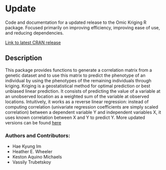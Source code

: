 Update
==================

Code and documentation for a updated release to the Omic Kriging R package. Focused primarily on improving efficiency, improving ease of use, and reducing dependencies.

[Link to latest CRAN release](https://cran.r-project.org/package=OmicKriging)

## Description

This package provides functions to generate a correlation matrix from a genetic dataset and to use this matrix to predict the phenotype of an individual by using the phenotypes of the remaining individuals through kriging. Kriging is a geostatistical method for optimal prediction or best unbiased linear prediction. It consists of predicting the value of a variable at an unobserved location as a weighted sum of the variable at observed locations. Intuitively, it works as a reverse linear regression: instead of computing correlation (univariate regression coefficients are simply scaled correlation) between a dependent variable Y and independent variables X, it uses known correlation between X and Y to predict Y.
More updated versions can be found [here](https://github.com/hakyimlab/OmicKriging)


### Authors and Contributors: ###
  * Hae Kyung Im
  * Heather E. Wheeler
  * Keston Aquino Michaels
  * Vassily Trubetskoy
